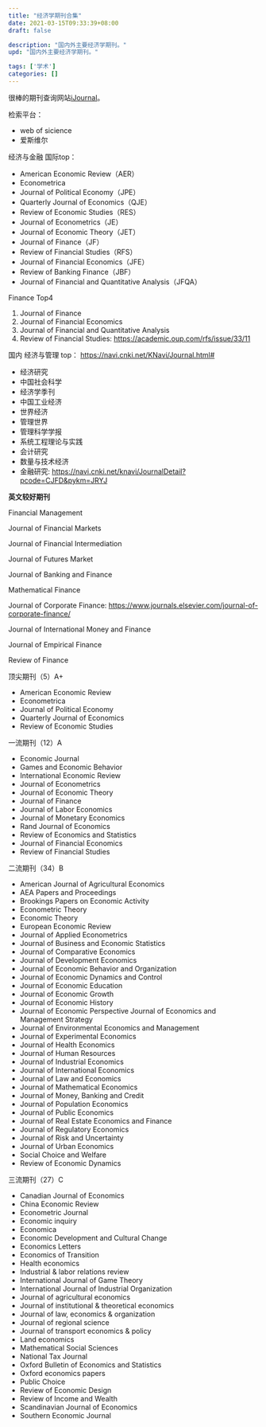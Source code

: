 ```yaml
---
title: "经济学期刊合集"
date: 2021-03-15T09:33:39+08:00
draft: false

description: "国内外主要经济学期刊。"
upd: "国内外主要经济学期刊。"

tags: ['学术']
categories: []
---
```


<!--more-->

很棒的期刊查询网站[iJournal](https://ijournal.topeditsci.com/home)。

检索平台：

- web of sicience
- 爱斯维尔

经济与金融 国际top：

- American Economic Review（AER）
- Econometrica
- Journal of Political Economy（JPE）
- Quarterly Journal of Economics（QJE）
- Review of Economic Studies（RES）
- Journal of Econometrics（JE）
- Journal of Economic Theory（JET）
- Journal of Finance（JF）
- Review of Financial Studies（RFS）
- Journal of Financial Economics（JFE）
- Review of Banking Finance（JBF）
- Journal of Financial and Quantitative Analysis（JFQA）

Finance Top4

1. Journal of Finance
2. Journal of Financial Economics
3. Journal of Financial and Quantitative Analysis
4. Review of Financial Studies: https://academic.oup.com/rfs/issue/33/11

国内 经济与管理 top： https://navi.cnki.net/KNavi/Journal.html#

- 经济研究
- 中国社会科学
- 经济学季刊
- 中国工业经济
- 世界经济
- 管理世界
- 管理科学学报
- 系统工程理论与实践
- 会计研究
- 数量与技术经济
- 金融研究: https://navi.cnki.net/knavi/JournalDetail?pcode=CJFD&pykm=JRYJ

**英文较好期刊**

Financial Management

Journal of Financial Markets

Journal of Financial Intermediation

Journal of Futures Market

Journal of Banking and Finance

Mathematical Finance

Journal of Corporate Finance: https://www.journals.elsevier.com/journal-of-corporate-finance/

Journal of International Money and Finance

Journal of Empirical Finance

Review of Finance



顶尖期刊（5）A+

- American Economic Review
- Econometrica
- Journal of Political Economy
- Quarterly Journal of Economics
- Review of Economic Studies

一流期刊（12）A

- Economic Journal
- Games and Economic Behavior
- International Economic Review
- Journal of Econometrics
- Journal of Economic Theory
- Journal of Finance
- Journal of Labor Economics
- Journal of Monetary Economics
- Rand Journal of Economics
- Review of Economics and Statistics
- Journal of Financial Economics
- Review of Financial Studies

二流期刊（34）B

- American Journal of Agricultural Economics
- AEA Papers and Proceedings
- Brookings Papers on Economic Activity
- Econometric Theory
- Economic Theory
- European Economic Review
- Journal of Applied Econometrics
- Journal of Business and Economic Statistics
- Journal of Comparative Economics
- Journal of Development Economics
- Journal of Economic Behavior and Organization
- Journal of Economic Dynamics and Control
- Journal of Economic Education
- Journal of Economic Growth
- Journal of Economic History
- Journal of Economic Perspective
    Journal of Economics and Management Strategy
- Journal of Environmental Economics and Management
- Journal of Experimental Economics
- Journal of Health Economics
- Journal of Human Resources
- Journal of Industrial Economics
- Journal of International Economics
- Journal of Law and Economics
- Journal of Mathematical Economics
- Journal of Money, Banking and Credit
- Journal of Population Economics
- Journal of Public Economics
- Journal of Real Estate Economics and Finance
- Journal of Regulatory Economics
- Journal of Risk and Uncertainty
- Journal of Urban Economics
- Social Choice and Welfare
- Review of Economic Dynamics

三流期刊（27）C

- Canadian Journal of Economics
- China Economic Review
- Econometric Journal
- Economic inquiry
- Economica
- Economic Development and Cultural Change
- Economics Letters
- Economics of Transition
- Health economics
- Industrial & labor relations review
- International Journal of Game Theory
- International Journal of Industrial Organization
- Journal of agricultural economics
- Journal of institutional & theoretical economics
- Journal of law, economics & organization
- Journal of regional science
- Journal of transport economics & policy
- Land economics
- Mathematical Social Sciences
- National Tax Journal
- Oxford Bulletin of Economics and Statistics
- Oxford economics papers
- Public Choice
- Review of Economic Design
- Review of Income and Wealth
- Scandinavian Journal of Economics
- Southern Economic Journal